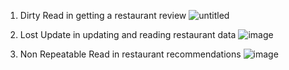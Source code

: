 1. Dirty Read in getting a restaurant review
![untitled](https://github.com/user-attachments/assets/172ec942-5c29-49c2-b1d4-c18d21091ac7)

2. Lost Update in updating and reading restaurant data
![image](https://github.com/user-attachments/assets/b1743661-a8fe-4ebf-8793-4b7b6def77b0)

3. Non Repeatable Read in restaurant recommendations
![image](https://github.com/user-attachments/assets/cab79888-24f2-492e-968e-4a05b5ad9fb1)
